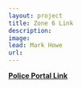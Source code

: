 ```yaml
---
layout: project
title: Zone 6 Link
description: 
image: 
lead: Mark Howe
url: 
---
```


[**Police Portal Link**](https://pittsburghpa.gov/police/data-portal) 
